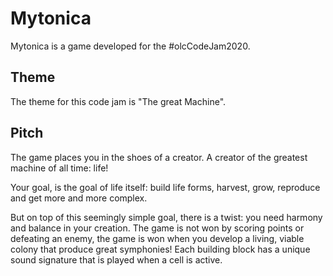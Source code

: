 # Mytonica
Mytonica is a game developed for the #olcCodeJam2020.

## Theme

The theme for this code jam is "The great Machine".

## Pitch

The game places you in the shoes of a creator. A creator of the greatest machine of all time: life!

Your goal, is the goal of life itself: build life forms, harvest, grow, reproduce and get more and more complex.

But on top of this seemingly simple goal, there is a twist: you need harmony and balance in your creation. The game is not won by scoring points or defeating an enemy, the game is won when you develop a living, viable colony that produce great symphonies! Each building block has a unique sound signature that is played when a cell is active.
